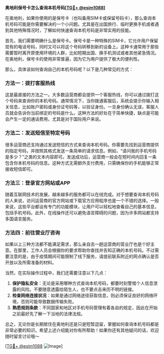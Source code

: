 **奥地利保号卡怎么查询本机号码[[TG💪+ @esim1088](https://t.me/s/esim1088)]**

在奥地利，如果你使用的是保号卡（也叫备用SIM卡或保留号码卡），那么查询本机号码可能是你需要解决的一个小问题。尤其是在出国旅行、临时更换手机或者遇到其他特殊情况时，了解如何快速查询本机号码是非常实用的技能。

首先，我们需要明确什么是保号卡。保号卡是一种特殊的SIM卡，它允许用户保留现有的电话号码，同时又可以将这个号码转移到新的设备上。这种卡通常用于那些需要暂时离开原使用环境的人群，比如短期出国、换手机测试或者其他紧急情况。在奥地利，保号卡的使用非常普遍，因为它为用户提供了极大的便利性。

那么，具体该如何查询自己的本机号码呢？以下是几种常见的方式：

### 方法一：拨打客服热线

这是最直接的方法之一。大多数运营商都会提供一个客服热线，你可以通过拨打这个号码来查询你的本机号码。通常情况下，当你拨通客服后，系统会提示你输入相关信息，比如账户密码或身份证号码等，以验证身份。一旦身份确认无误，客服人员就会告诉你当前绑定的号码是什么。这种方法的好处在于简单快捷，缺点是可能会产生一定的通话费用，尤其是对于国际用户来说。

### 方法二：发送短信至特定号码

很多运营商还支持通过发送短信的方式来查询本机号码。你需要先找到运营商提供的指定号码，并按照其格式发送一条简单的请求信息。例如，“请问我的手机号码是多少？”之类的文本内容即可。发送成功后，运营商一般会在短时间内回复一条包含你本机号码的信息。这种方式无需额外支付费用，只需确保你的手机能够正常接收短信即可。

### 方法三：登录官方网站或APP

随着互联网技术的发展，越来越多的服务都可以在线完成。对于想要查询本机号码的人来说，访问运营商的官方网站或下载官方应用程序也是一个不错的选择。一般来说，这些平台都设有专门的功能模块，让用户可以轻松地查看自己的基本信息，包括手机号码。此外，在线操作还可以避免语言障碍的问题，因为许多网站都支持多国语言服务。

### 方法四：前往营业厅咨询

如果以上三种方法都不能满足需求，那么亲自去一趟运营商的营业厅也是个好主意。在那里，工作人员会根据你的要求帮助你查找并告知正确的本机号码。不过需要注意的是，由于疫情期间可能限制了线下服务，请提前联系附近的网点确认是否开放以及所需准备的材料。

当然，在实际操作过程中，我们还需要注意以下几点：

1. **保护隐私安全**：无论是采用哪种方式查询本机号码，都要时刻警惕个人信息泄露的风险。不要随意透露给陌生人，也不要点击来历不明的链接。
2. **检查网络连接状况**：如果是通过网络途径获取信息，则必须保证良好的网络环境，否则可能导致数据传输失败。
3. **熟悉规则条款**：不同国家和地区对手机号码管理有着各自的规定，因此在开始之前最好先了解一下当地的法律法规。

总之，无论你是长期居住在奥地利还是只是短暂逗留，掌握如何查询本机号码都是非常必要的知识。希望上述介绍能对你有所帮助！如果你还有其他疑问的话，欢迎随时留言讨论哦～

[[TG💪+ @esim1088](https://t.me/s/esim1088) ![Image](https://i.postimg.cc/4NQfJmqS/Snipaste-2025-05-13-00-14-12.png)]